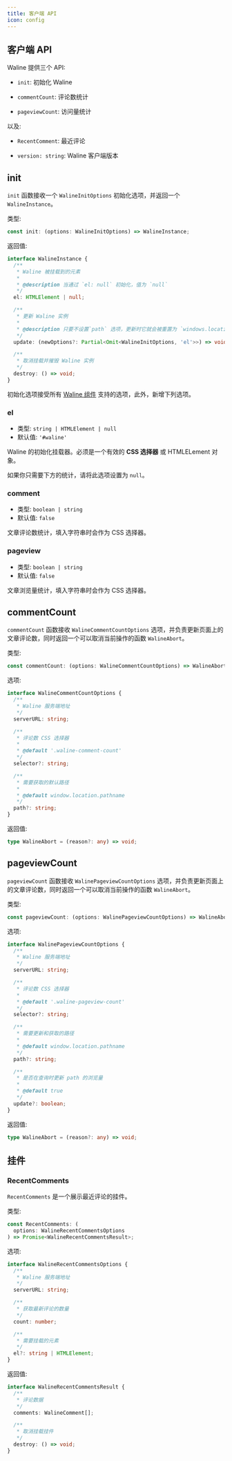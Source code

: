 ```yaml
---
title: 客户端 API
icon: config
---
```


## 客户端 API

Waline 提供三个 API:

- `init`: 初始化 Waline

- `commentCount`: 评论数统计

- `pageviewCount`: 访问量统计

以及:

- `RecentComment`: 最近评论

- `version: string`: Waline 客户端版本

## init

`init` 函数接收一个 `WalineInitOptions` 初始化选项，并返回一个 `WalineInstance`。

类型:

```ts
const init: (options: WalineInitOptions) => WalineInstance;
```

返回值:

```ts
interface WalineInstance {
  /**
   * Waline 被挂载到的元素
   *
   * @description 当通过 `el: null` 初始化，值为 `null`
   */
  el: HTMLElement | null;

  /**
   * 更新 Waline 实例
   *
   * @description 只要不设置`path` 选项，更新时它就会被重置为 `windows.location.pathname`
   */
  update: (newOptions?: Partial<Omit<WalineInitOptions, 'el'>>) => void;

  /**
   * 取消挂载并摧毁 Waline 实例
   */
  destroy: () => void;
}
```

初始化选项接受所有 [Waline 组件](component.md) 支持的选项，此外，新增下列选项。

### el

- 类型: `string | HTMLElement | null`
- 默认值: `'#waline'`

Waline 的初始化挂载器。必须是一个有效的 **CSS 选择器** 或 HTMLELement 对象。

如果你只需要下方的统计，请将此选项设置为 `null`。

### comment

- 类型: `boolean | string`
- 默认值: `false`

文章评论数统计，填入字符串时会作为 CSS 选择器。

### pageview

- 类型: `boolean | string`
- 默认值: `false`

文章浏览量统计，填入字符串时会作为 CSS 选择器。

## commentCount

`commentCount` 函数接收 `WalineCommentCountOptions` 选项，并负责更新页面上的文章评论数，同时返回一个可以取消当前操作的函数 `WalineAbort`。

类型:

```ts
const commentCount: (options: WalineCommentCountOptions) => WalineAbort;
```

选项:

```ts
interface WalineCommentCountOptions {
  /**
   * Waline 服务端地址
   */
  serverURL: string;

  /**
   * 评论数 CSS 选择器
   *
   * @default '.waline-comment-count'
   */
  selector?: string;

  /**
   * 需要获取的默认路径
   *
   * @default window.location.pathname
   */
  path?: string;
}
```

返回值:

```ts
type WalineAbort = (reason?: any) => void;
```

## pageviewCount

`pageviewCount` 函数接收 `WalinePageviewCountOptions` 选项，并负责更新页面上的文章评论数，同时返回一个可以取消当前操作的函数 `WalineAbort`。

类型:

```ts
const pageviewCount: (options: WalinePageviewCountOptions) => WalineAbort;
```

选项:

```ts
interface WalinePageviewCountOptions {
  /**
   * Waline 服务端地址
   */
  serverURL: string;

  /**
   * 评论数 CSS 选择器
   *
   * @default '.waline-pageview-count'
   */
  selector?: string;

  /**
   * 需要更新和获取的路径
   *
   * @default window.location.pathname
   */
  path?: string;

  /**
   * 是否在查询时更新 path 的浏览量
   *
   * @default true
   */
  update?: boolean;
}
```

返回值:

```ts
type WalineAbort = (reason?: any) => void;
```

## 挂件

### RecentComments

`RecentComments` 是一个展示最近评论的挂件。

类型:

```ts
const RecentComments: (
  options: WalineRecentCommentsOptions
) => Promise<WalineRecentCommentsResult>;
```

选项:

```ts
interface WalineRecentCommentsOptions {
  /**
   * Waline 服务端地址
   */
  serverURL: string;

  /**
   * 获取最新评论的数量
   */
  count: number;

  /**
   * 需要挂载的元素
   */
  el?: string | HTMLElement;
}
```

返回值:

```ts
interface WalineRecentCommentsResult {
  /**
   * 评论数据
   */
  comments: WalineComment[];

  /**
   * 取消挂载挂件
   */
  destroy: () => void;
}
```
